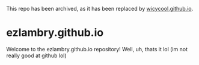 This repo has been archived, as it has been replaced by [wicycool.github.io](https://github.com/Wicycool/wicycool.github.io).

# ezlambry.github.io
Welcome to the ezlambry.github.io repository! Well, uh, thats it lol
(im not really good at github lol)
